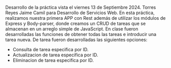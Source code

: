 Desarrollo de la práctica vista el viernes 13 de Septiembre 2024. Torres Reyes Jaime Camil para Desarrollo de Servicios Web. 
En esta práctica, realizamos nuestra primera APP con Rest además de utilizar los módulos de Express y Body-parser, donde creamos un CRUD de tareas que se almacenan en un arreglo simple de JavaScript. 
En clase fueron desarrolladas las funciones de obtener todas las tareas e introducir una tarea nueva. 
De tarea fueron desarrolladas las siguientes opciones:
  - Consulta de tarea especifica por ID.
  - Actualizacion de tarea especifica por ID.
  - Eliminacion de tarea especifica por ID.
